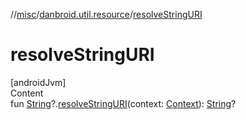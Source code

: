//[misc](../../index.md)/[danbroid.util.resource](index.md)/[resolveStringURI](resolve-string-u-r-i.md)



# resolveStringURI  
[androidJvm]  
Content  
fun [String](https://kotlinlang.org/api/latest/jvm/stdlib/kotlin/-string/index.html)?.[resolveStringURI](resolve-string-u-r-i.md)(context: [Context](https://developer.android.com/reference/kotlin/android/content/Context.html)): [String](https://kotlinlang.org/api/latest/jvm/stdlib/kotlin/-string/index.html)?  



